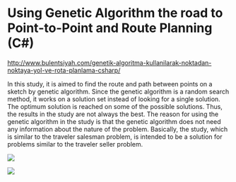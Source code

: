 # Using Genetic Algorithm the road to Point-to-Point and Route Planning (C#)

http://www.bulentsiyah.com/genetik-algoritma-kullanilarak-noktadan-noktaya-yol-ve-rota-planlama-csharp/

In this study, it is aimed to find the route and path between points on a sketch by genetic algorithm. Since the genetic algorithm is a random search method, it works on a solution set instead of looking for a single solution. The optimum solution is reached on some of the possible solutions. Thus, the results in the study are not always the best. The reason for using the genetic algorithm in the study is that the genetic algorithm does not need any information about the nature of the problem. Basically, the study, which is similar to the traveler salesman problem, is intended to be a solution for problems similar to the traveler seller problem.

![](https://github.com/bulentsiyah/Genetik-Algoritma-Kullanarak-Noktadan-Noktaya-Yol-ve-Rota-Planlama/blob/master/Nesil-sayisi-degistirilisi.jpg)

![](https://github.com/bulentsiyah/Genetik-Algoritma-Kullanarak-Noktadan-Noktaya-Yol-ve-Rota-Planlama/blob/master/1-24-arasi-elde-edilen-verilerin-Goruntusu.jpg)
